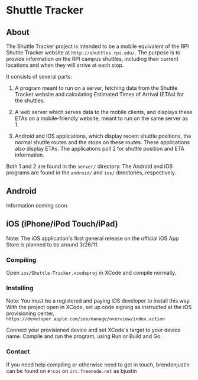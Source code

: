 # Shuttle Tracker

## About
The Shuttle Tracker project is intended to be a mobile equivalent of the RPI Shuttle Tracker website at `http://shuttles.rpi.edu/`.  The purpose is to provide information on the RPI campus shuttles, including their current locations and when they will arrive at each stop.

It consists of several parts: 

1. A program meant to run on a server, fetching data from the Shuttle Tracker website and calculating Estimated Times of Arrival (ETAs) for the shuttles.

2. A web server which serves data to the mobile clients, and displays these ETAs on a mobile-friendly website, meant to run on the same server as 1.

3. Android and iOS applications, which display recent shuttle positions, the normal shuttle routes and the stops on these routes.  These applications also display ETAs.  The applications poll 2 for shuttle position and ETA information.

Both 1 and 2 are found in the `server/` directory.  The Android and iOS programs are found in the `android/` and `ios/` directories, respectively.

## Android
Information coming soon.

## iOS (iPhone/iPod Touch/iPad)
Note: The iOS application's first general release on the official iOS App Store is planned to be around 3/26/11.

### Compiling
Open `ios/Shuttle-Tracker.xcodeproj` in XCode and compile normally.

### Installing
Note: You must be a registered and paying iOS developer to install this way.
With the project open in XCode, set up code signing as instructed at the iOS provisioning center, `https://developer.apple.com/ios/manage/overview/index.action`

Connect your provisioned device and set XCode's target to your device name.  Compile and run the program, using Run or Build and Go.

### Contact
If you need help compiling or otherwise need to get in touch, brendonjustin can be found on `#rcos` on `irc.freenode.net` as bjustin

